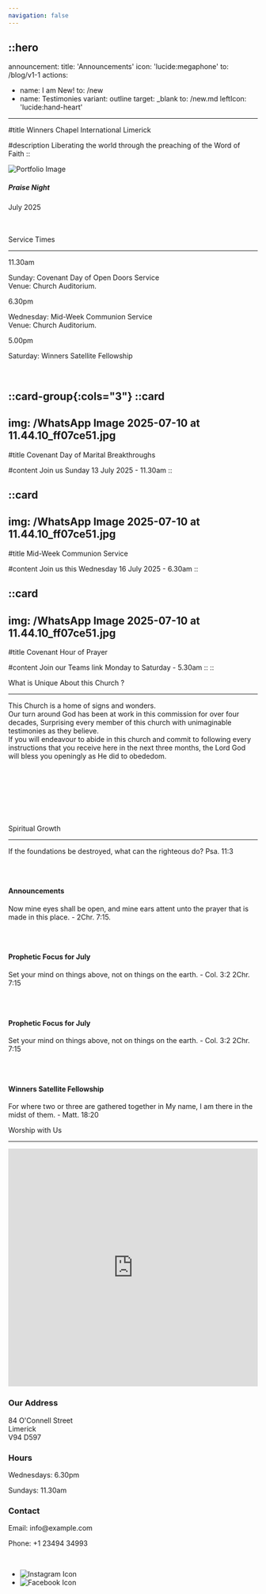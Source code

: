 ```yaml
---
navigation: false
---
```



::hero
---
announcement:
  title: 'Announcements'
  icon: 'lucide:megaphone'
  to: /blog/v1-1
actions:
  - name: I am New!
    to: /new
  - name: Testimonies
    variant: outline
    target: _blank
    to: /new.md
    leftIcon: 'lucide:hand-heart'
---

#title
<span class="font-black text-5xl lg:text-7xl">Winners Chapel International Limerick</span>

#description
<span class="bg-rose-600 bg-clip-text text-transparent font-bold">Liberating the world through the preaching of the Word of Faith</span>
::

<div class="group relative text-center">
  <img
    src="/20250705_193525.jpg"
    alt="Portfolio Image"
    class="max-w-xl mx-auto w-full h-auto rounded-xl"
  />
  <div
    class="absolute left-4 right-4 bottom-4 z-10 rounded-xl bg-white bg-opacity-70 dark:bg-black dark:bg-opacity-40 backdrop-blur-sm backdrop-saturate-200 transition-transform duration-300 group-hover:translate-y-0 translate-y-16 p-6"
  >
    <h5 class="text-xl font-medium mb-2">Praise Night</h5>
    <p class="mb-0">July 2025</p>
  </div>
</div>


<br>
<br>

  <section class="relative overflow-hidden bg-white py-12 sm:py-16 lg:py-20 filter">
    <div class="absolute h-72 w-72 scale-125 -right-8 -bottom-10">
      <div class="absolute h-60 w-60 rounded-2xl border-4 border-rose-600"></div>
      <div class="absolute h-60 w-60 translate-x-3 translate-y-3 rounded-2xl border-4 border-rose-600"></div>
      <div class="absolute h-60 w-60 translate-x-6 translate-y-6 rounded-2xl border-4 border-rose-600"></div>
    </div>
    <div class="mx-auto px-4 sm:px-6 lg:px-8">
      <div class="sm:text-center">
        <span class="text-3xl font-extrabold text-gray-600 sm:text-4xl xl:text-5xl bg-rose-600 bg-clip-text text-transparent">
          Service Times
        </span>
        <hr class="mt-4 h-1.5 w-32 border-none bg-rose-600 sm:mx-auto sm:mt-8" />
      </div>

  <div class="mx-auto mt-20 grid max-w-screen-lg grid-cols-1 gap-x-8 gap-y-12 text-center sm:text-left md:grid-cols-3">
        <div class="backdrop-blur-lg relative mb-3 rounded-3xl border bg-white/70 px-12 py-10 text-left shadow xl:px-12">
          <p class="relative text-5xl font-black text-center text-rose-600">11.30am</p>
          <p class="relative mt-5 text-center font-bold text-gray-600">Sunday: Covenant Day of Open Doors Service <br> Venue: Church Auditorium.</p>
        </div>

  <div class="backdrop-blur-lg relative mb-3 rounded-3xl border bg-white/70 px-12 py-10 text-left shadow xl:px-12">
          <p class="relative text-5xl font-black text-center text-rose-600">6.30pm</p>
          <p class="relative mt-5 text-center font-bold text-gray-600">Wednesday: Mid-Week Communion Service <br> Venue: Church Auditorium.</p>
        </div>

  <div class="backdrop-blur-lg relative mb-3 rounded-3xl border bg-white/70 px-12 py-10 text-left shadow xl:px-12">
          <p class="relative m-0 text-5xl font-black text-center text-rose-600">5.00pm</p>
          <p class="relative mt-5 text-center font-bold text-gray-600">Saturday: Winners Satellite Fellowship</p>
        </div>
      </div>
    </div>
  </section>


<br>

::card-group{:cols="3"}
  ::card
  ---
  img: /WhatsApp Image 2025-07-10 at 11.44.10_ff07ce51.jpg
  ---
  #title
  Covenant Day of Marital Breakthroughs

  #content
  Join us Sunday 13 July 2025 - 11.30am
  ::


  ::card
  ---
  img: /WhatsApp Image 2025-07-10 at 11.44.10_ff07ce51.jpg
  ---
  #title
  Mid-Week Communion Service

  #content
  Join us this Wednesday 16 July 2025 - 6.30am
  ::

  ::card
  ---
  img: /WhatsApp Image 2025-07-10 at 11.44.10_ff07ce51.jpg
  ---
  #title
  Covenant Hour of Prayer

  #content
  Join our Teams link Monday to Saturday - 5.30am
  ::
::  




<section
  class="ezy__featured46 light py-14 md:py-24 bg-white dark:bg-[#0b1727] text-zinc-900 dark:text-white relative overflow-hidden z-10"
>
  <div class="container px-4 mx-auto">
    <div class="sm:text-center">
        <span class="text-3xl font-extrabold text-gray-600 sm:text-4xl xl:text-5xl bg-rose-600 bg-clip-text text-transparent">
          What is Unique About this Church ?
        </span>
        <hr class="mt-4 h-1.5 w-32 border-none bg-rose-600 sm:mx-auto sm:mt-8" />
        <p class="text-lg opacity-80 leading-7">
          <span class="text-rose-600 font-bold">This Church is a home of signs and wonders.</span> <br>
          Our turn around God has been at work in this commission for over four decades,
          Surprising every member of this church with unimaginable testimonies as they
          believe. <br> <span class="text-rose-600 font-bold">If you will endeavour to abide in this church and commit to following every instructions that you receive here in the next three months</span>, the Lord God will bless you openingly as He did to obededom.
        </p>
      </div>
    </div>




<section class="bg-white">
	<div class="py-4 px-2 mx-auto max-w-screen-xl sm:py-4 lg:px-6">
		<div class="grid grid-cols-1 sm:grid-cols-2 md:grid-cols-5 gap-4 h-full">
			<div class="col-span-2 sm:col-span-1 md:col-span-2 bg-gray-50 h-auto md:h-full flex flex-col">
				<a href="" class="group relative flex flex-col overflow-hidden rounded-xl shadow-xl px-4 pb-4 pt-40 flex-grow">
					<img src="/WhatsApp Image 2025-07-06 at 14.23.55_8e3c71a4.jpg" alt="" class="absolute inset-0 h-full w-full object-cover group-hover:scale-105 transition-transform duration-500 ease-in-out">
					<div class="absolute inset-0 bg-gradient-to-b from-gray-900/25 to-gray-900/5"></div>
					<h3 class="z-10 text-2xl font-medium text-white absolute top-0 left-0 p-4 xs:text-xl md:text-3xl"></h3>
				</a>
			</div>
			<div class="col-span-2 sm:col-span-1 md:col-span-2 bg-stone-50">
				<a href="" class="group relative flex flex-col overflow-hidden rounded-xl shadow-xl px-4 pb-4 pt-40 mb-4">
					<img src="/WhatsApp Image 2025-07-06 at 14.23.53_fd680873.jpg" alt="" class="absolute inset-0 h-full w-full object-cover group-hover:scale-105 transition-transform duration-500 ease-in-out">
					<div class="absolute inset-0 bg-gradient-to-b from-gray-900/25 to-gray-900/5"></div>
					<h3 class="z-10 text-2xl font-medium text-white absolute top-0 left-0 p-4 xs:text-xl md:text-3xl"></h3>
				</a>
				<div class="grid gap-4 grid-cols-2 sm:grid-cols-2 lg:grid-cols-2">
					<a href="" class="group relative flex flex-col overflow-hidden rounded-xl shadow-xl px-4 pb-4 pt-40">
						<img src="/WhatsApp Image 2025-07-06 at 14.26.51_55bea7ae.jpg" alt="" class="absolute inset-0 h-full w-full object-cover group-hover:scale-105 transition-transform duration-500 ease-in-out">
						<div class="absolute inset-0 bg-gradient-to-b from-gray-900/25 to-gray-900/5"></div>
						<h3 class="z-10 text-2xl font-medium text-white absolute top-0 left-0 p-4 xs:text-xl md:text-3xl"></h3>
					</a>
					<a href="" class="group relative flex flex-col overflow-hidden rounded-xl shadow-xl px-4 pb-4 pt-40">
						<img src="/IMG-20240919-WA0006.jpg" alt="" class="absolute inset-0 h-full w-full object-cover group-hover:scale-105 transition-transform duration-500 ease-in-out">
						<div class="absolute inset-0 bg-gradient-to-b from-gray-900/25 to-gray-900/5"></div>
						<h3 class="z-10 text-2xl font-medium text-white absolute top-0 left-0 p-4 xs:text-xl md:text-3xl"></h3>
					</a>
				</div>
			</div>
			<div class="col-span-2 sm:col-span-1 md:col-span-1 bg-sky-50 h-auto md:h-full flex flex-col">
				<a href="" class="group relative flex flex-col overflow-hidden rounded-xl shadow-xl px-4 pb-4 pt-40 flex-grow">
					<img src="/20250705_191624.jpg" alt="" class="absolute inset-0 h-full w-full object-cover group-hover:scale-105 transition-transform duration-500 ease-in-out">
					<div class="absolute inset-0 bg-gradient-to-b from-gray-900/25 to-gray-900/5"></div>
					<h3 class="z-10 text-2xl font-medium text-white absolute top-0 left-0 p-4 xs:text-xl md:text-3xl"></h3>
				</a>
			</div>
		</div>
	</div>
</section>




<section class="py-24">
        <div class="mx-auto max-w-7xl px-4 sm:px-6 lg:px-8">
            <div class="sm:text-center">
        <span class="text-3xl font-extrabold text-gray-600 sm:text-4xl xl:text-5xl bg-rose-600 bg-clip-text text-transparent">
          Spiritual Growth
        </span>
        <hr class="mt-4 h-1.5 w-32 border-none bg-rose-600 sm:mx-auto sm:mt-8" />
                    <p> If the foundations be destroyed, what can the righteous do? Psa. 11:3
                </p>
            </div>
            <div
                class="flex justify-center items-center gap-x-5 gap-y-8 lg:gap-y-0 flex-wrap md:flex-wrap lg:flex-nowrap lg:flex-row lg:justify-between lg:gap-x-8">
                <div class="relative w-full text-center max-md:max-w-sm max-md:mx-auto group md:w-2/5 lg:w-1/4">
                    <div class="bg-indigo-50 rounded-lg flex justify-center items-center mb-5 w-20 h-20 mx-auto cursor-pointer transition-all duration-500 group-hover:bg-indigo-600">
                        <svg class="stroke-indigo-600 transition-all duration-500 group-hover:stroke-white" width="30" height="30" viewBox="0 0 30 30" fill="none" xmlns="http://www.w3.org/2000/svg">
                            <path
                                d="M10 27.5L15 25M15 25V21.25M15 25L20 27.5M8.75 14.375L12.5998 11.0064C13.1943 10.4862 14.1163 10.6411 14.5083 11.327L15.4917 13.048C15.8837 13.7339 16.8057 13.8888 17.4002 13.3686L21.25 10M2.5 2.5H27.5M26.25 2.5V13.25C26.25 17.0212 26.25 18.9069 25.0784 20.0784C23.9069 21.25 22.0212 21.25 18.25 21.25H11.75C7.97876 21.25 6.09315 21.25 4.92157 20.0784C3.75 18.9069 3.75 17.0212 3.75 13.25V2.5"
                                stroke="" stroke-width="2" stroke-linecap="round" stroke-linejoin="round"></path>
                        
  </svg>
                    </div>
                    <h4 class="text-lg font-medium text-gray-900 mb-3 capitalize">
                        Announcements
                    </h4>
                    <p class="text-sm font-normal text-gray-500">
                        Now mine eyes shall be open, and mine ears attent unto the prayer that is made in this place. - 2Chr. 7:15.
                    </p>
                </div>
                <div class="relative w-full text-center max-md:max-w-sm max-md:mx-auto group md:w-2/5 lg:w-1/4">
                    <div class="bg-pink-50 rounded-lg flex justify-center items-center mb-5 w-20 h-20 mx-auto cursor-pointer transition-all duration-500 group-hover:bg-pink-600">
                        <svg class="stroke-pink-600 transition-all duration-500 group-hover:stroke-white" width="30" height="30" viewBox="0 0 30 30" fill="none" xmlns="http://www.w3.org/2000/svg">
                            <path
                                d="M2.5 7.5C2.5 4.73858 4.73858 2.5 7.5 2.5C10.2614 2.5 12.5 4.73858 12.5 7.5C12.5 10.2614 10.2614 12.5 7.5 12.5C4.73858 12.5 2.5 10.2614 2.5 7.5Z"
                                stroke="" stroke-width="2"></path>
                            <path
                                d="M2.5 22.5C2.5 20.143 2.5 18.9645 3.23223 18.2322C3.96447 17.5 5.14298 17.5 7.5 17.5C9.85702 17.5 11.0355 17.5 11.7678 18.2322C12.5 18.9645 12.5 20.143 12.5 22.5C12.5 24.857 12.5 26.0355 11.7678 26.7678C11.0355 27.5 9.85702 27.5 7.5 27.5C5.14298 27.5 3.96447 27.5 3.23223 26.7678C2.5 26.0355 2.5 24.857 2.5 22.5Z"
                                stroke="" stroke-width="2"></path>
                            <path
                                d="M17.5 7.5C17.5 5.14298 17.5 3.96447 18.2322 3.23223C18.9645 2.5 20.143 2.5 22.5 2.5C24.857 2.5 26.0355 2.5 26.7678 3.23223C27.5 3.96447 27.5 5.14298 27.5 7.5C27.5 9.85702 27.5 11.0355 26.7678 11.7678C26.0355 12.5 24.857 12.5 22.5 12.5C20.143 12.5 18.9645 12.5 18.2322 11.7678C17.5 11.0355 17.5 9.85702 17.5 7.5Z"
                                stroke="" stroke-width="2"></path>
                            <path
                                d="M17.5 22.5C17.5 19.7386 19.7386 17.5 22.5 17.5C25.2614 17.5 27.5 19.7386 27.5 22.5C27.5 25.2614 25.2614 27.5 22.5 27.5C19.7386 27.5 17.5 25.2614 17.5 22.5Z"
                                stroke="" stroke-width="2"></path>
                        
  </svg>
                    </div>
                    <h4 class="text-lg font-medium text-gray-900 mb-3 capitalize">
                        Prophetic Focus for July
                    </h4>
                    <p class="text-sm font-normal text-gray-500">
                        Set your mind on things above, not on things on the earth. - Col. 3:2 2Chr. 7:15
                    </p>
                </div>
                <div class="relative w-full text-center max-md:max-w-sm max-md:mx-auto group md:w-2/5 lg:w-1/4">
                    <div class="bg-teal-50 rounded-lg flex justify-center items-center mb-5 w-20 h-20 mx-auto cursor-pointer transition-all duration-500 group-hover:bg-teal-600">
                        <svg class="stroke-teal-600 transition-all duration-500 group-hover:stroke-white" width="30" height="30" viewBox="0 0 30 30" fill="none" xmlns="http://www.w3.org/2000/svg">
                            <path
                                d="M3.75 26.25H26.25M6.25 22.875C4.86929 22.875 3.75 21.8676 3.75 20.625V12.75C3.75 11.5074 4.86929 10.5 6.25 10.5C7.63071 10.5 8.75 11.5074 8.75 12.75V20.625C8.75 21.8676 7.63071 22.875 6.25 22.875ZM15 22.875C13.6193 22.875 12.5 21.8676 12.5 20.625V9.375C12.5 8.13236 13.6193 7.125 15 7.125C16.3807 7.125 17.5 8.13236 17.5 9.375V20.625C17.5 21.8676 16.3807 22.875 15 22.875ZM23.75 22.875C22.3693 22.875 21.25 21.8676 21.25 20.625V6C21.25 4.75736 22.3693 3.75 23.75 3.75C25.1307 3.75 26.25 4.75736 26.25 6V20.625C26.25 21.8676 25.1307 22.875 23.75 22.875Z"
                                stroke="" stroke-width="2" stroke-linecap="round"></path>
                        
  </svg>
                    </div>
                    <h4 class="text-lg font-medium text-gray-900 mb-3 capitalize">
                        Prophetic Focus for July
                    </h4>
                    <p class="text-sm font-normal text-gray-500">
                        Set your mind on things above, not on things on the earth. - Col. 3:2 2Chr. 7:15
                    </p>
                </div>
                <div class="relative w-full text-center max-md:max-w-sm max-md:mx-auto group md:w-2/5 lg:w-1/4">
                    <div class="bg-orange-50 rounded-lg flex justify-center items-center mb-5 w-20 h-20 mx-auto cursor-pointer transition-all duration-500 group-hover:bg-orange-600">
                        <svg class="stroke-orange-600 transition-all duration-500 group-hover:stroke-white" width="30" height="30" viewBox="0 0 30 30" fill="none" xmlns="http://www.w3.org/2000/svg">
                            <path
                                d="M15.4167 12.0833V21.25M5.41667 21.25V20.8333C5.41667 19.262 5.41667 18.4763 5.90482 17.9882C6.39298 17.5 7.17865 17.5 8.75 17.5H22.0833C23.6547 17.5 24.4404 17.5 24.9285 17.9882C25.4167 18.4763 25.4167 19.262 25.4167 20.8333V21.25M15.4167 9.16667C13.8453 9.16667 13.0596 9.16667 12.5715 8.67851C12.0833 8.19036 12.0833 7.40468 12.0833 5.83333C12.0833 4.26198 12.0833 3.47631 12.5715 2.98816C13.0596 2.5 13.8453 2.5 15.4167 2.5C16.988 2.5 17.7737 2.5 18.2618 2.98816C18.75 3.47631 18.75 4.26198 18.75 5.83333C18.75 7.40468 18.75 8.19036 18.2618 8.67851C17.7737 9.16667 16.988 9.16667 15.4167 9.16667ZM7.08333 25.8333C7.08333 26.7538 6.33714 27.5 5.41667 27.5C4.49619 27.5 3.75 26.7538 3.75 25.8333C3.75 24.9129 4.49619 24.1667 5.41667 24.1667C6.33714 24.1667 7.08333 24.9129 7.08333 25.8333ZM17.0833 25.8333C17.0833 26.7538 16.3371 27.5 15.4167 27.5C14.4962 27.5 13.75 26.7538 13.75 25.8333C13.75 24.9129 14.4962 24.1667 15.4167 24.1667C16.3371 24.1667 17.0833 24.9129 17.0833 25.8333ZM27.0833 25.8333C27.0833 26.7538 26.3371 27.5 25.4167 27.5C24.4962 27.5 23.75 26.7538 23.75 25.8333C23.75 24.9129 24.4962 24.1667 25.4167 24.1667C26.3371 24.1667 27.0833 24.9129 27.0833 25.8333Z"
                                stroke="" stroke-width="2" stroke-linecap="round"></path>
                        
  </svg>
                    </div>
                    <h4 class="text-lg font-medium text-gray-900 mb-3 capitalize">
                        Winners Satellite Fellowship
                    </h4>
                    <p class="text-sm font-normal text-gray-500">
                        For where two or three are gathered together in My name, I am there in the midst of them. - Matt. 18:20
                    </p>
                </div>
            </div>
        </div>
    </section>
                                            



<section class="bg-white">
    <div class="max-w-7xl mx-auto py-16 px-4 sm:px-6 lg:py-20 lg:px-8">
        <div class="max-w-2xl lg:max-w-4xl mx-auto text-center">
            <span class="text-3xl font-extrabold text-gray-600 sm:text-4xl xl:text-5xl bg-rose-600 bg-clip-text text-transparent">Worship with Us</span>
        </div>
<hr class="mt-4 h-1.5 w-32 border-none bg-rose-600 sm:mx-auto sm:mt-8" />
        <div class="mt-16 lg:mt-20">
            <div class="grid grid-cols-1 md:grid-cols-2 gap-8">
                <div class="rounded-xl shadow-xl overflow-hidden">
                    <iframe
                        src="https://www.google.com/maps/embed?pb=!1m14!1m8!1m3!1d19359.921860543483!2d-8.63089!3d52.660154!3m2!1i1024!2i768!4f13.1!3m3!1m2!1s0x485b5c63917759ed%3A0x701125369c33f748!2s84%20O&#39;Connell%20St%2C%20Prior&#39;s-Land%2C%20Limerick%2C%20V94%20D597%2C%20Ireland!5e0!3m2!1sen!2sus!4v1752178444253!5m2!1sen!2sus"
                        width="100%" height="480" style="border:0;" allowfullscreen="" loading="lazy"></iframe>
                </div>
                <div>
                    <div class="max-w-full mx-auto rounded-lg overflow-hidden">
                        <div class="px-6 py-4">
                            <h3 class="text-lg font-medium text-gray-900">Our Address</h3>
                            <p class="mt-1 text-gray-600">84 O'Connell Street <br> Limerick <br> V94 D597</p>
                        </div>
                        <div class="border-t border-gray-200 px-6 py-4">
                            <h3 class="text-lg font-medium text-gray-900">Hours</h3>
                            <p class="mt-1 text-gray-600">Wednesdays: 6.30pm</p>
                            <p class="mt-1 text-gray-600">Sundays: 11.30am</p>
                        </div>
                        <div class="border-t border-gray-200 px-6 py-4">
                            <h3 class="text-lg font-medium text-gray-900">Contact</h3>
                            <p class="mt-1 text-gray-600">Email: info@example.com</p>
                            <p class="mt-1 text-gray-600">Phone: +1 23494 34993</p>
                        </div>
                    </div>
                </div>
            </div>
        </div>
    </div>
</section>


<br>

<ul class="flex gap-y-6 flex-wrap items-center justify-center [&>*]:px-12 lg:divide-x">

  <!-- Instagram Icon -->
  <li class="flex-none list-none">
    <img src="https://img.icons8.com/?size=100&id=nj0Uj45LGUYh&format=png&color=000000" alt="Instagram Icon" class="w-20 h-auto" />
  </li>

  <!-- Facebook Icon -->
  <li class="flex-none list-none">
    <img src="https://img.icons8.com/?size=100&id=13912&format=png&color=000000" alt="Facebook Icon" class="w-20 h-auto" />
  </li>
</ul>




